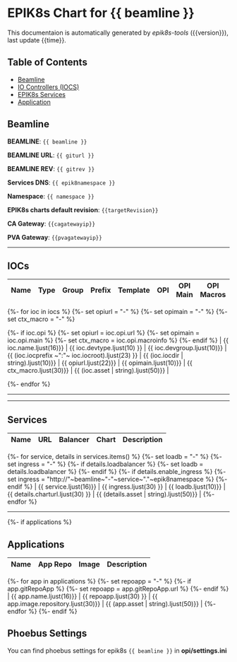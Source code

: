 # EPIK8s Chart for {{ beamline }}

This documentaion is automatically generated by *epik8s-tools* ({{version}}), last update {{time}}.

## Table of Contents
- [Beamline](#beamline)
- [IO Controllers (IOCS)](#iocs)
- [EPIK8s Services](#services)
- [Application](#spplications)

## Beamline

**BEAMLINE**: `{{ beamline }}`

**BEAMLINE URL**: `{{ giturl }}`

**BEAMLINE REV**: `{{ gitrev }}`

**Services DNS**: `{{ epik8namespace }}`

**Namespace**: `{{ namespace }}`

**EPIK8s charts default revision**: `{{targetRevision}}`

**CA Gateway**: `{{cagatewayip}}`

**PVA Gateway**: `{{pvagatewayip}}`




---

## IOCs

| Name             | Type       | Group      | Prefix                   |Template    | OPI                   | OPI Main   | OPI Macros                   |Description                                         |
|------------------|------------|------------|--------------------------|------------|------------------------|-----------|-------------------------|----------------------------------------------------|
{%- for ioc in iocs %}
  {%- set opiurl = "-" %}
  {%- set opimain = "-" %}
  {%- set ctx_macro = "-" %}

  {%- if ioc.opi %}
  {%- set opiurl = ioc.opi.url %}
  {%- set opimain = ioc.opi.main %}
  {%- set ctx_macro = ioc.opi.macroinfo %}
  {%- endif %}
| {{ ioc.name.ljust(16)}} | {{ ioc.devtype.ljust(10) }} | {{ ioc.devgroup.ljust(10)}} | {{ (ioc.iocprefix ~":"~ ioc.iocroot).ljust(23) }} | {{ (ioc.iocdir | string).ljust(10)}} | {{ opiurl.ljust(22)}} | {{ opimain.ljust(10)}} | {{ ctx_macro.ljust(30)}} | {{ (ioc.asset | string).ljust(50)}} |

{%- endfor %}


---

---

## Services
| Name             | URL                            | Balancer      | Chart                          |Description                                         |
|------------------|--------------------------------|---------------|--------------------------------|----------------------------------------------------|
{%- for service, details in services.items() %}
  {%- set loadb = "-" %}
  {%- set ingress = "-" %}
  {%- if details.loadbalancer %}
    {%- set loadb = details.loadbalancer %}
  {%- endif %}
  {%- if details.enable_ingress %}
    {%- set ingress = "http://"~beamline~"-"~service~"."~epik8namespace %}
  {%- endif %}
  | {{ service.ljust(16)}} | {{ ingress.ljust(30) }} | {{ loadb.ljust(10)}} | {{ details.charturl.ljust(30) }} | {{ (details.asset | string).ljust(50)}} |
{%- endfor %}

---
{%- if applications %}
## Applications
| Name             | App Repo                       | Image                          |Description                                         |
|------------------|--------------------------------|--------------------------------|----------------------------------------------------|
{%- for app in applications %}
  {%- set repoapp = "-" %}
  {%- if app.gitRepoApp %}
    {%- set repoapp = app.gitRepoApp.url %}
  {%- endif %}
  | {{ app.name.ljust(16)}} | {{ repoapp.ljust(30) }} | {{ app.image.repository.ljust(30)}} | {{ (app.asset | string).ljust(50)}} |
{%- endfor %}
{%- endif %}
## Phoebus Settings
You can find phoebus settings for epik8s `{{ beamline }}` in **opi/settings.ini**



